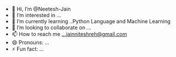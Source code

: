 - 👋 Hi, I’m @Neetesh-Jain
- 👀 I’m interested in ... 
- 🌱 I’m currently learning ..Python Language and Machine Learning
- 💞️ I’m looking to collaborate on ...
- 📫 How to reach me ...jainniteshreh@gmail.com 
- 😄 Pronouns: ...
- ⚡ Fun fact: ...

<!---
Neetesh-Jain/Neetesh-Jain is a ✨ special ✨ repository because its `README.md` (this file) appears on your GitHub profile.
You can click the Preview link to take a look at your changes.
--->
